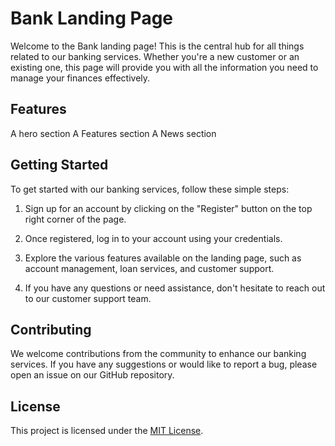 # Bank Landing Page

Welcome to the Bank landing page! This is the central hub for all things related to our banking services. Whether you're a new customer or an existing one, this page will provide you with all the information you need to manage your finances effectively.

## Features

A hero section
A Features section
A News section

## Getting Started

To get started with our banking services, follow these simple steps:

1. Sign up for an account by clicking on the "Register" button on the top right corner of the page.

2. Once registered, log in to your account using your credentials.

3. Explore the various features available on the landing page, such as account management, loan services, and customer support.

4. If you have any questions or need assistance, don't hesitate to reach out to our customer support team.

## Contributing

We welcome contributions from the community to enhance our banking services. If you have any suggestions or would like to report a bug, please open an issue on our GitHub repository.

## License

This project is licensed under the [MIT License](https://opensource.org/licenses/MIT).
